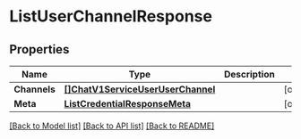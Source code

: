 # ListUserChannelResponse

## Properties

Name | Type | Description | Notes
------------ | ------------- | ------------- | -------------
**Channels** | [**[]ChatV1ServiceUserUserChannel**](ChatV1ServiceUserUserChannel.md) |  |[optional] 
**Meta** | [**ListCredentialResponseMeta**](ListCredentialResponseMeta.md) |  |[optional] 

[[Back to Model list]](../README.md#documentation-for-models) [[Back to API list]](../README.md#documentation-for-api-endpoints) [[Back to README]](../README.md)


